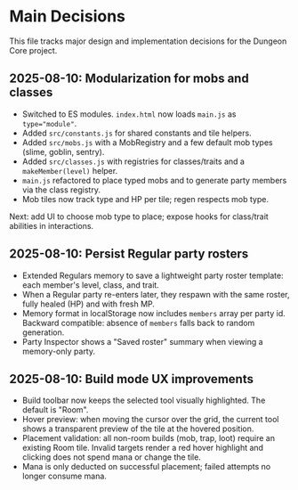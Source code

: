 # Main Decisions

This file tracks major design and implementation decisions for the Dungeon Core project.

## 2025-08-10: Modularization for mobs and classes

- Switched to ES modules. `index.html` now loads `main.js` as `type="module"`.
- Added `src/constants.js` for shared constants and tile helpers.
- Added `src/mobs.js` with a MobRegistry and a few default mob types (slime, goblin, sentry).
- Added `src/classes.js` with registries for classes/traits and a `makeMember(level)` helper.
- `main.js` refactored to place typed mobs and to generate party members via the class registry.
- Mob tiles now track type and HP per tile; regen respects mob type.

Next: add UI to choose mob type to place; expose hooks for class/trait abilities in interactions.

## 2025-08-10: Persist Regular party rosters

- Extended Regulars memory to save a lightweight party roster template: each member's level, class, and trait.
- When a Regular party re-enters later, they respawn with the same roster, fully healed (HP) and with fresh MP.
- Memory format in localStorage now includes `members` array per party id. Backward compatible: absence of `members` falls back to random generation.
- Party Inspector shows a "Saved roster" summary when viewing a memory-only party.

## 2025-08-10: Build mode UX improvements

- Build toolbar now keeps the selected tool visually highlighted. The default is "Room".
- Hover preview: when moving the cursor over the grid, the current tool shows a transparent preview of the tile at the hovered position.
- Placement validation: all non-room builds (mob, trap, loot) require an existing Room tile. Invalid targets render a red hover highlight and clicking does not spend mana or change the tile.
- Mana is only deducted on successful placement; failed attempts no longer consume mana.
